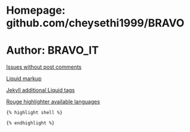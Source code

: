 # Homepage: github.com/cheysethi1999/BRAVO
# Author: BRAVO_IT

[Issues without post comments](https://github.com/selivan/selivan.github.io/issues?q=is%3Aopen+is%3Aissue+-label%3A%22Post+Comments%22+sort%3Aupdated-desc+)

[Liquid markup](https://shopify.github.io/liquid/basics/introduction/)

[Jekyll additional Liquid tags](https://jekyllrb.com/docs/liquid/tags/)

[Rouge highlighter available languages](http://rouge.jneen.net/)
```
{% highlight shell %}

{% endhighlight %}
```
